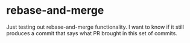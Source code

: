 # rebase-and-merge

Just testing out rebase-and-merge functionality. I want to know if it still produces a commit that says what PR brought in this set of commits.
